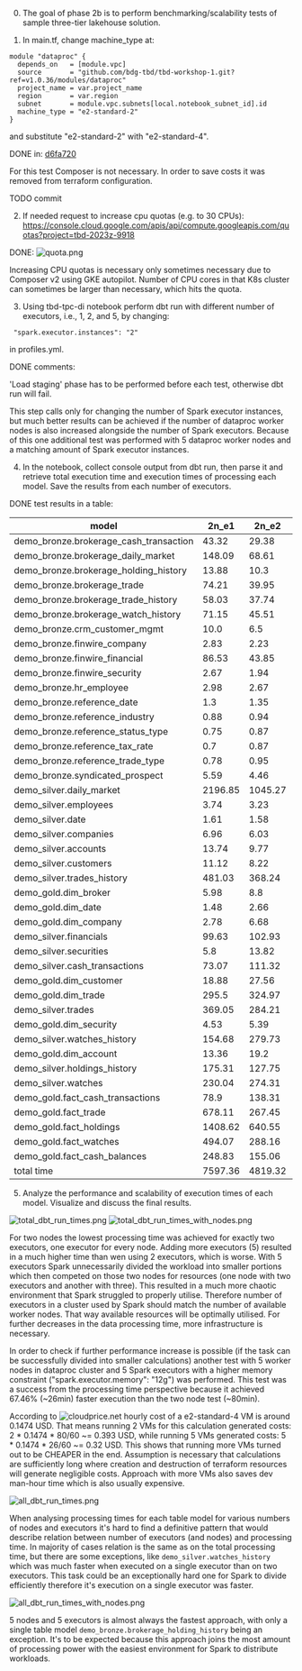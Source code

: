 0. The goal of phase 2b is to perform benchmarking/scalability tests of sample three-tier lakehouse solution.


1. In main.tf, change machine_type at:

```
module "dataproc" {
  depends_on   = [module.vpc]
  source       = "github.com/bdg-tbd/tbd-workshop-1.git?ref=v1.0.36/modules/dataproc"
  project_name = var.project_name
  region       = var.region
  subnet       = module.vpc.subnets[local.notebook_subnet_id].id
  machine_type = "e2-standard-2"
}
```

and substitute "e2-standard-2" with "e2-standard-4".

  DONE in:
  [d6fa720](https://github.com/karolstepanienko/tbd-workshop-1/commit/d6fa720c4a2fd6991b32c6f338b775a7d031099f)

  For this test Composer is not necessary. In order to save costs it was removed from terraform configuration.

  TODO commit


2. If needed request to increase cpu quotas (e.g. to 30 CPUs): 
https://console.cloud.google.com/apis/api/compute.googleapis.com/quotas?project=tbd-2023z-9918

  DONE:
  ![quota.png](doc/figures/phase2/quota.png)

  Increasing CPU quotas is necessary only sometimes necessary due to Composer v2 using GKE autopilot. Number of CPU cores in that K8s cluster can sometimes be larger than necessary, which hits the quota.


3. Using tbd-tpc-di notebook perform dbt run with different number of executors, i.e., 1, 2, and 5, by changing:
```
 "spark.executor.instances": "2"
```

in profiles.yml.


  DONE comments:

  'Load staging' phase has to be performed before each test, otherwise dbt run will fail.

  This step calls only for changing the number of Spark executor instances, but much better results can be achieved if the number of dataproc worker nodes is also increased alongside the number of Spark executors. Because of this one additional test was performed with 5 dataproc worker nodes and a matching amount of Spark executor instances.


4. In the notebook, collect console output from dbt run, then parse it and retrieve total execution time and execution times of processing each model. Save the results from each number of executors.

DONE test results in a table:

| model | 2n_e1 | 2n_e2 | 2n_e5 | 5n_e5 |
| -------- | ----- | ----- | ----- | ----- |
| demo_bronze.brokerage_cash_transaction | 43.32 | 29.38 | 31.6 | 20.03 |
| demo_bronze.brokerage_daily_market | 148.09 | 68.61 | 56.14 | 37.55 |
| demo_bronze.brokerage_holding_history | 13.88 | 10.3 | 7.73 | 10.47 |
| demo_bronze.brokerage_trade | 74.21 | 39.95 | 26.36 | 28.49 |
| demo_bronze.brokerage_trade_history | 58.03 | 37.74 | 24.94 | 24.79 |
| demo_bronze.brokerage_watch_history | 71.15 | 45.51 | 25.91 | 26.99 |
| demo_bronze.crm_customer_mgmt | 10.0 | 6.5 | 6.6 | 6.25 |
| demo_bronze.finwire_company | 2.83 | 2.23 | 1.83 | 1.63 |
| demo_bronze.finwire_financial | 86.53 | 43.85 | 35.6 | 30.57 |
| demo_bronze.finwire_security | 2.67 | 1.94 | 2.67 | 2.04 |
| demo_bronze.hr_employee | 2.98 | 2.67 | 4.96 | 1.82 |
| demo_bronze.reference_date | 1.3 | 1.35 | 1.89 | 1.17 |
| demo_bronze.reference_industry | 0.88 | 0.94 | 1.33 | 0.79 |
| demo_bronze.reference_status_type | 0.75 | 0.87 | 1.02 | 0.8 |
| demo_bronze.reference_tax_rate | 0.7 | 0.87 | 0.9 | 1.04 |
| demo_bronze.reference_trade_type | 0.78 | 0.95 | 0.88 | 0.8 |
| demo_bronze.syndicated_prospect | 5.59 | 4.46 | 3.96 | 2.99 |
| demo_silver.daily_market | 2196.85 | 1045.27 | 688.85 | 506.48 |
| demo_silver.employees | 3.74 | 3.23 | 6.5 | 2.43 |
| demo_silver.date | 1.61 | 1.58 | 4.44 | 1.36 |
| demo_silver.companies | 6.96 | 6.03 | 12.7 | 4.51 |
| demo_silver.accounts | 13.74 | 9.77 | 22.17 | 8.55 |
| demo_silver.customers | 11.12 | 8.22 | 11.14 | 5.87 |
| demo_silver.trades_history | 481.03 | 368.24 | 701.47 | 135.55 |
| demo_gold.dim_broker | 5.98 | 8.8 | 5.9 | 2.24 |
| demo_gold.dim_date | 1.48 | 2.66 | 1.67 | 1.08 |
| demo_gold.dim_company | 2.78 | 6.68 | 6.29 | 2.32 |
| demo_silver.financials | 99.63 | 102.93 | 154.63 | 41.12 |
| demo_silver.securities | 5.8 | 13.82 | 8.63 | 3.64 |
| demo_silver.cash_transactions | 73.07 | 111.32 | 146.57 | 25.2 |
| demo_gold.dim_customer | 18.88 | 27.56 | 37.99 | 10.52 |
| demo_gold.dim_trade | 295.5 | 324.97 | 564.93 | 78.13 |
| demo_silver.trades | 369.05 | 284.21 | 558.21 | 104.05 |
| demo_gold.dim_security | 4.53 | 5.39 | 5.07 | 2.94 |
| demo_silver.watches_history | 154.68 | 279.73 | 404.21 | 54.69 |
| demo_gold.dim_account | 13.36 | 19.2 | 19.71 | 6.46 |
| demo_silver.holdings_history | 175.31 | 127.75 | 194.06 | 41.42 |
| demo_silver.watches | 230.04 | 274.31 | 310.33 | 64.66 |
| demo_gold.fact_cash_transactions | 78.9 | 138.31 | 222.33 | 26.31 |
| demo_gold.fact_trade | 678.11 | 267.45 | 526.65 | 66.27 |
| demo_gold.fact_holdings | 1408.62 | 640.55 | 1016.27 | 119.47 |
| demo_gold.fact_watches | 494.07 | 288.16 | 259.19 | 25.93 |
| demo_gold.fact_cash_balances | 248.83 | 155.06 | 224.23 | 28.82 |
| total time | 7597.36 | 4819.32 | 6348.46 | 1568.24 |


5. Analyze the performance and scalability of execution times of each model. Visualize and discuss the final results.

  ![total_dbt_run_times.png](doc/figures/phase2/total_dbt_run_times.png)
  ![total_dbt_run_times_with_nodes.png](doc/figures/phase2/total_dbt_run_times_with_nodes.png)

  For two nodes the lowest processing time was achieved for exactly two executors, one executor for every node. Adding more executors (5) resulted in a much higher time than wen using 2 executors, which is worse. With 5 executors Spark unnecessarily divided the workload into smaller portions which then competed on those two nodes for resources (one node with two executors and another with three). This resulted in a much more chaotic environment that Spark struggled to properly utilise. Therefore number of executors in a cluster used by Spark should match the number of available worker nodes. That way available resources will be optimally utilised. For further decreases in the data processing time, more infrastructure is necessary.

  In order to check if further performance increase is possible (if the task can be successfully divided into smaller calculations) another test with 5 worker nodes in dataproc cluster and 5 Spark executors with a higher memory constraint ("spark.executor.memory": "12g") was performed. This test was a success from the processing time perspective because it achieved 67.46% (~26min) faster execution than the two node test (~80min).

  According to ![cloudprice.net](https://cloudprice.net/gcp/compute?_ProcessorVCPUCount_min=2&sortField=PricePerHour&sortOrder=true&_MemorySizeInMB_max=16&_MemorySizeInMB_min=8) hourly cost of a e2-standard-4 VM is around 0.1474 USD. That means running 2 VMs for this calculation generated costs: 2 * 0.1474 * 80/60 ~= 0.393 USD, while running 5 VMs generated costs: 5 * 0.1474 * 26/60 ~= 0.32 USD. This shows that running more VMs turned out to be CHEAPER in the end. Assumption is necessary that calculations are sufficiently long where creation and destruction of terraform resources will generate negligible costs. Approach with more VMs also saves dev man-hour time which is also usually expensive.

  ![all_dbt_run_times.png](doc/figures/phase2/all_dbt_run_times.png)

  When analysing processing times for each table model for various numbers of nodes and executors it's hard to find a definitive pattern that would describe relation between number of executors (and nodes) and processing time. In majority of cases relation is the same as on the total processing time, but there are some exceptions, like `demo_silver.watches_history` which was much faster when executed on a single executor than on two executors. This task could be an exceptionally hard one for Spark to divide efficiently therefore it's execution on a single executor was faster.

  ![all_dbt_run_times_with_nodes.png](doc/figures/phase2/all_dbt_run_times_with_nodes.png)

  5 nodes and 5 executors is almost always the fastest approach, with only a single table model `demo_bronze.brokerage_holding_history` being an exception. It's to be expected because this approach joins the most amount of processing power with the easiest environment for Spark to distribute workloads.
